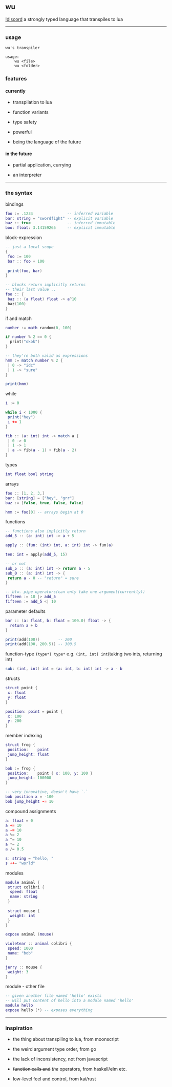 ## wu
[!discord](https://seeklogo.com/images/D/discord-logo-134E148657-seeklogo.com.png)
a strongly typed language that transpiles to lua

---

### usage

```
wu's transpiler

usage:
    wu <file>
    wu <folder>
```

### features

#### currently

- transpilation to lua

- function variants

- type safety

- powerful

- being the language of the future

#### in the future

- partial application, currying

- an interpreter

---

### the syntax

bindings
```lua
foo := .1234               -- inferred variable
bar: string = "swordfight" -- explicit variable
baz :: true                -- inferred immutable
boo: float: 3.14159265     -- explicit immutable
```

block-expression
```lua
-- just a local scope
{
 foo := 100
 bar :: foo + 100
 
 print(foo, bar)
}

-- blocks return implicitly returns
-- their last value ..
foo :: {
 baz :: (a float) float -> a^10
 baz(100)
}
```

if and match
```lua
number := math random(0, 100)

if number % 2 == 0 {
  print("okok")
}

-- they're both valid as expressions
hmm := match number % 2 {
 | 0 -> "idc"
 | 1 -> "sure"
}

print(hmm)
```

while
```lua
i := 0

while i < 1000 {
 print("hey")
 i += 1
}
```

```lua
fib :: (a: int) int -> match a {
 | 0 -> 0
 | 1 -> 1
 | a -> fib(a - 1) + fib(a - 2)
}
```

types
```lua
int float bool string
```

arrays
```lua
foo :: [1, 2, 3,]
bar: [string] = ["hey", "grr"]
baz := [false, true, false, false]

hmm := foo[0] -- arrays begin at 0
```

functions
```lua
-- functions also implicitly return
add_5 :: (a: int) int -> a + 5

apply :: (fun: (int) int, a: int) int -> fun(a)

ten: int = apply(add_5, 15)

-- or not
sub_5 :: (a: int) int -> return a - 5
sub_0 :: (a: int) int -> {
 return a - 0 -- "return" = sure
}
```

```lua
-- btw. pipe operators(can only take one argument(currently))
fifteen := 10 |> add_5
fifteen := add_5 <| 10
```

parameter defaults
```lua
bar :: (a: float, b: float = 100.0) float -> {
  return a + b
}

print(add(100))        -- 200
print(add(100, 200.5)) -- 300.5
```

function-type
`(type*) type*` e.g. `(int, int) int`(taking two ints, returning int)

```lua
sub: (int, int) int = (a: int, b: int) int -> a - b
```

structs
```lua
struct point {
 x: float
 y: float
}

position: point = point {
 x: 100
 y: 200
}
```

member indexing
```lua
struct frog {
 position:    point
 jump_height: float
}

bob := frog {
 position:    point { x: 100, y: 100 }
 jump_height: 100000
}

-- very innovative, doesn't have `.`
bob position x = -100
bob jump_height -= 10
```

compound assignments
```lua
a: float = 0
a += 10
a -= 10
a %= 2
a ^= 10
a *= 2
a /= 0.5

s: string = "hello, "
s ++= "world"
```

modules
```lua
module animal {
 struct colibri {
  speed: float
  name: string
 }
 
 struct mouse {
  weight: int
 }
}

expose animal (mouse)

violetear :: animal colibri {
 speed: 1000
 name: "bob"
}

jerry :: mouse {
 weight: 3
}
```

module - other file
```lua
-- given another file named 'hello' exists
-- will put content of hello into a module named 'hello'
module hello
expose hello (*) -- exposes everything
```

---

### inspiration

- the thing about transpiling to lua, from moonscript

- the weird argument type order, from go

- the lack of inconsistency, not from javascript

- ~~function calls and~~ *the* operators, from haskell/elm etc.

- low-level feel and control, from kai/rust
